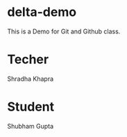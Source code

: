 # delta-demo
This is a Demo for Git and Github class.

# Techer
Shradha Khapra

# Student
Shubham Gupta